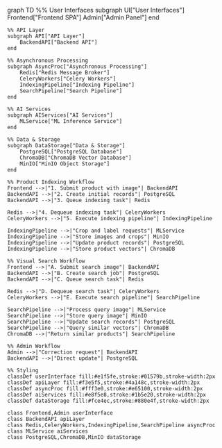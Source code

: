 graph TD
    %% User Interfaces
    subgraph UI["User Interfaces"]
        Frontend["Frontend SPA"]
        Admin["Admin Panel"]
    end

    %% API Layer
    subgraph API["API Layer"]
        BackendAPI["Backend API"]
    end

    %% Asynchronous Processing
    subgraph AsyncProc["Asynchronous Processing"]
        Redis["Redis Message Broker"]
        CeleryWorkers["Celery Workers"]
        IndexingPipeline["Indexing Pipeline"]
        SearchPipeline["Search Pipeline"]
    end

    %% AI Services
    subgraph AIServices["AI Services"]
        MLService["ML Inference Service"]
    end

    %% Data & Storage
    subgraph DataStorage["Data & Storage"]
        PostgreSQL["PostgreSQL Database"]
        ChromaDB["ChromaDB Vector Database"]
        MinIO["MinIO Object Storage"]
    end

    %% Product Indexing Workflow
    Frontend -->|"1. Submit product with image"| BackendAPI
    BackendAPI -->|"2. Create initial records"| PostgreSQL
    BackendAPI -->|"3. Queue indexing task"| Redis

    Redis -->|"4. Dequeue indexing task"| CeleryWorkers
    CeleryWorkers -->|"5. Execute indexing pipeline"| IndexingPipeline
    
    IndexingPipeline -->|"Crop and label requests"| MLService
    IndexingPipeline -->|"Store images and crops"| MinIO
    IndexingPipeline -->|"Update product records"| PostgreSQL
    IndexingPipeline -->|"Store product vectors"| ChromaDB

    %% Visual Search Workflow
    Frontend -->|"A. Submit search image"| BackendAPI
    BackendAPI -->|"B. Create search job"| PostgreSQL
    BackendAPI -->|"C. Queue search task"| Redis

    Redis -->|"D. Dequeue search task"| CeleryWorkers
    CeleryWorkers -->|"E. Execute search pipeline"| SearchPipeline

    SearchPipeline -->|"Process query image"| MLService
    SearchPipeline -->|"Store query image"| MinIO
    SearchPipeline -->|"Update search records"| PostgreSQL
    SearchPipeline -->|"Query similar vectors"| ChromaDB
    ChromaDB -->|"Return similar products"| SearchPipeline

    %% Admin Workflow
    Admin -->|"Correction request"| BackendAPI
    BackendAPI -->|"Direct update"| PostgreSQL

    %% Styling
    classDef userInterface fill:#e1f5fe,stroke:#01579b,stroke-width:2px
    classDef apiLayer fill:#f3e5f5,stroke:#4a148c,stroke-width:2px
    classDef asyncProc fill:#fff3e0,stroke:#e65100,stroke-width:2px
    classDef aiServices fill:#e8f5e8,stroke:#1b5e20,stroke-width:2px
    classDef dataStorage fill:#fce4ec,stroke:#880e4f,stroke-width:2px

    class Frontend,Admin userInterface
    class BackendAPI apiLayer
    class Redis,CeleryWorkers,IndexingPipeline,SearchPipeline asyncProc
    class MLService aiServices
    class PostgreSQL,ChromaDB,MinIO dataStorage